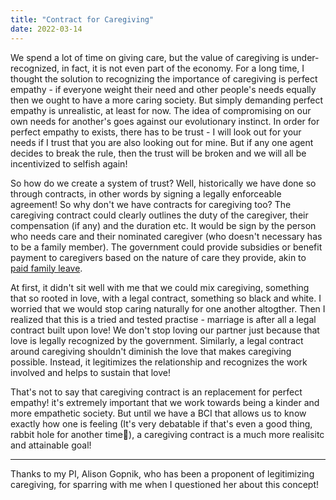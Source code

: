 ```yaml
---
title: "Contract for Caregiving"
date: 2022-03-14
---
```


We spend a lot of time on giving care, but the value of caregiving is under-recognized, in fact, it is not even part of the economy. For a long time, I thought the solution to recognizing the importance of caregiving is perfect empathy - if everyone weight their need and other people's needs equally then we ought to have a more caring society. But  simply demanding perfect empathy is unrealistic, at least for now. The idea of compromising on our own needs for another's goes against our evolutionary instinct. In order for perfect empathy to exists, there has to be trust - I will look out for your needs if I trust that you are also looking out for mine. But if any one agent decides to break the rule, then the trust will be broken and we will all be incentivized to selfish again!

So how do we create a system of trust? Well, historically we have done so through contracts, in other words by signing a legally enforceable agreement! So why don't we have contracts for caregiving too? The caregiving contract could clearly outlines the duty of the caregiver, their compensation (if any) and the duration etc. It would be sign by the person who needs care and their nominated caregiver (who doesn't necessary has to be a family member). The government could provide subsidies or benefit payment to caregivers based on the nature of care they provide, akin to [paid family leave](https://edd.ca.gov/disability/paid-family-leave/). 

At first, it didn't sit well with me that we could mix caregiving, something that so rooted in love, with a legal contract, something so black and white. I worried that we would stop caring naturally for one another altogther. Then I realized that this is a tried and tested practise - marriage is after all a legal contract built upon love! We don't stop loving our partner just because that love is legally recognized by the government. Similarly, a legal contract around caregiving shouldn't diminish the love that makes caregiving possible. Instead, it legitimizes the relationship and recognizes the work involved and helps to sustain that love! 

That's not to say that caregiving contract is an replacement for perfect empathy! it's extremely important that we work towards being a kinder and more empathetic society. But until we have a BCI that allows us to know exactly how one is feeling (It's very debatable if that's even a good thing, rabbit hole for another time🐰), a caregiving contract is a much more realisitc and attainable goal!

---
Thanks to my PI, Alison Gopnik, who has been a proponent of legitimizing caregiving, for sparring with me when I questioned her about this concept!
